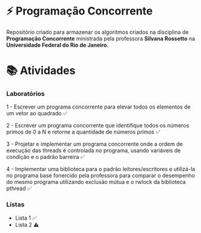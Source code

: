 # :zap: Programação Concorrente
Repositório criado para armazenar os algoritmos criados na disciplina de **Programação Concorrente** ministrada pela professora **Silvana Rossetto** na **Universidade Federal do Rio de Janeiro**.

# :books: Atividades
### Laboratórios
1 - Escrever um programa concorrente para elevar todos os elementos de um vetor ao quadrado :white_check_mark:

2 - Escrever um programa concorrente que identifique todos os números primos de 0 a N e retorne a quantidade de números primos :white_check_mark:

3 - Projetar e implementar um programa concorrente onde a ordem de execução das threads é controlada no programa, usando variáveis de condição e o padrão barreira :white_check_mark:

4 - Implementar uma biblioteca para o padrão leitores/escritores e utilizá-la no programa base fonercido pela professora para comparar o desempenho do mesmo programa utilizando exclusão mútua e o rwlock da biblioteca pthread :white_check_mark:

### Listas
- Lista 1 :white_check_mark:
- Lista 2 :warning:
